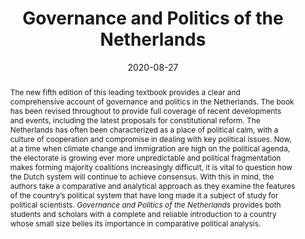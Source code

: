 ---
abstract: >-
  The new fifth edition of this leading textbook provides a clear and comprehensive account of governance and politics in the Netherlands. The book has been revised throughout to provide full coverage of recent developments and events, including the latest proposals for constitutional reform.
  The Netherlands has often been characterized as a place of political calm, with a culture of cooperation and compromise in dealing with key political issues. Now, at a time when climate change and immigration are high on the political agenda, the electorate is growing ever more unpredictable and political fragmentation makes forming majority coalitions increasingly difficult, it is vital to question how the Dutch system will continue to achieve consensus. With this in mind, the authors take a comparative and analytical approach as they examine the features of the country’s political system that have long made it a subject of study for political scientists.
  *Governance and Politics of the Netherlands* provides both students and scholars with a complete and reliable introduction to a country whose small size belies its importance in comparative political analysis.
authors:
  - Rudy B. Andeweg
  - Galen A. Irwin
  - Tom Louwerse
date: '2020-08-27'
math: false
publication: '5th ed. London: Red Globe Press'
title: Governance and Politics of the Netherlands 
selected: true
projects: []
publication_types:
  - '5'
links:
  - name: Publisher's website
    url: 'https://www.macmillanihe.com/page/detail/Governance-and-Politics-of-the-Netherlands/?K=9781352010381'
image:
  placement: 1
  width: 50
  caption: "Cover"
  focal_point: "Right"
  preview_only: false
---